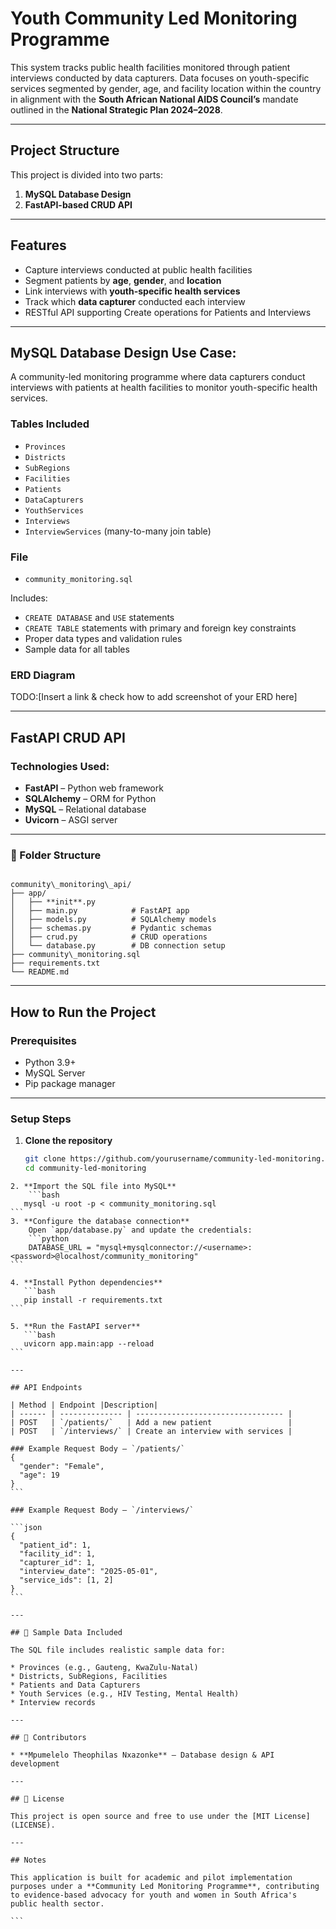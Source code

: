 # Youth Community Led Monitoring Programme

This system tracks public health facilities monitored through patient interviews conducted by data capturers. Data focuses on youth-specific services segmented by gender, age, and facility location within the country in alignment with the **South African National AIDS Council’s** mandate outlined in the **National Strategic Plan 2024–2028**.

---

## Project Structure

This project is divided into two parts:

1. **MySQL Database Design**
2. **FastAPI-based CRUD API**

---

## Features

- Capture interviews conducted at public health facilities
- Segment patients by **age**, **gender**, and **location**
- Link interviews with **youth-specific health services**
- Track which **data capturer** conducted each interview
- RESTful API supporting Create operations for Patients and Interviews

---

## MySQL Database Design Use Case:
A community-led monitoring programme where data capturers conduct interviews with patients at health facilities to monitor youth-specific health services.

### Tables Included

- `Provinces`
- `Districts`
- `SubRegions`
- `Facilities`
- `Patients`
- `DataCapturers`
- `YouthServices`
- `Interviews`
- `InterviewServices` (many-to-many join table)

### File

- `community_monitoring.sql`

Includes:
- `CREATE DATABASE` and `USE` statements
- `CREATE TABLE` statements with primary and foreign key constraints
- Proper data types and validation rules
- Sample data for all tables

### ERD Diagram

TODO:[Insert a link & check how to add screenshot of your ERD here]

---

## FastAPI CRUD API

### Technologies Used:

- **FastAPI** – Python web framework
- **SQLAlchemy** – ORM for Python
- **MySQL** – Relational database
- **Uvicorn** – ASGI server

---

### 📂 Folder Structure

```

community\_monitoring\_api/
├── app/
│   ├── **init**.py
│   ├── main.py            # FastAPI app
│   ├── models.py          # SQLAlchemy models
│   ├── schemas.py         # Pydantic schemas
│   ├── crud.py            # CRUD operations
│   └── database.py        # DB connection setup
├── community\_monitoring.sql
├── requirements.txt
└── README.md

````

---

## How to Run the Project

### Prerequisites

- Python 3.9+
- MySQL Server
- Pip package manager

---

### Setup Steps

1. **Clone the repository**
   ```bash
   git clone https://github.com/yourusername/community-led-monitoring.git
   cd community-led-monitoring
````
2. **Import the SQL file into MySQL**
    ```bash
   mysql -u root -p < community_monitoring.sql
```
3. **Configure the database connection**
    Open `app/database.py` and update the credentials:
    ```python
    DATABASE_URL = "mysql+mysqlconnector://<username>:<password>@localhost/community_monitoring"
```

4. **Install Python dependencies**
   ```bash
   pip install -r requirements.txt
```

5. **Run the FastAPI server**
   ```bash
   uvicorn app.main:app --reload
```

---

## API Endpoints

| Method | Endpoint |Description|
| ------ | -------------- | --------------------------------- |
| POST   | `/patients/`   | Add a new patient                 |
| POST   | `/interviews/` | Create an interview with services |

### Example Request Body – `/patients/`
{
  "gender": "Female",
  "age": 19
}
```

### Example Request Body – `/interviews/`

```json
{
  "patient_id": 1,
  "facility_id": 1,
  "capturer_id": 1,
  "interview_date": "2025-05-01",
  "service_ids": [1, 2]
}
```

---

## 🧪 Sample Data Included

The SQL file includes realistic sample data for:

* Provinces (e.g., Gauteng, KwaZulu-Natal)
* Districts, SubRegions, Facilities
* Patients and Data Capturers
* Youth Services (e.g., HIV Testing, Mental Health)
* Interview records

---

## 🤝 Contributors

* **Mpumelelo Theophilas Nxazonke** – Database design & API development

---

## 📃 License

This project is open source and free to use under the [MIT License](LICENSE).

---

## Notes

This application is built for academic and pilot implementation purposes under a **Community Led Monitoring Programme**, contributing to evidence-based advocacy for youth and women in South Africa's public health sector.

```


